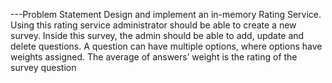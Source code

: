 ---Problem Statement
Design and implement an in-memory Rating Service. Using this rating service administrator should be able to create a new survey. Inside this survey, the admin should be able to add, update and delete questions. A question can have multiple options, where options have weights assigned. The average of answers’ weight is the rating of the survey question
